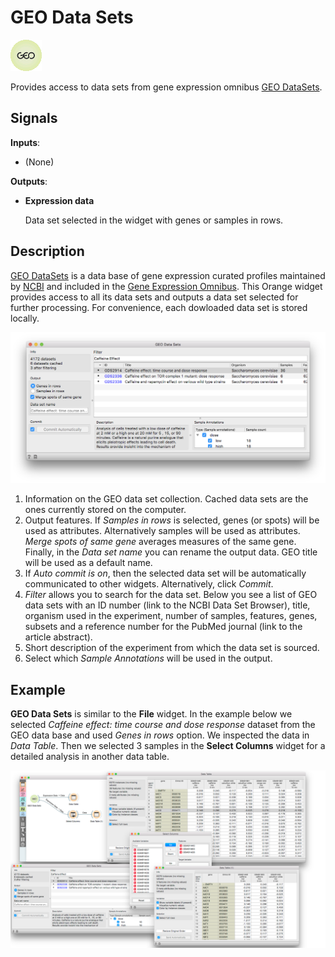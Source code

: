 GEO Data Sets
=============

![](icons/geo-data-sets.png)

Provides access to data sets from gene expression omnibus [GEO
DataSets](http://www.ncbi.nlm.nih.gov/gds).

Signals
-------

**Inputs**:

-   (None)

**Outputs**:

-   **Expression data**

    Data set selected in the widget with genes or samples in rows.

Description
-----------

[GEO DataSets](http://www.ncbi.nlm.nih.gov/gds) is a data base of gene
expression curated profiles maintained by
[NCBI](http://www.ncbi.nlm.nih.gov/) and included in the [Gene
Expression Omnibus](http://www.ncbi.nlm.nih.gov/geo/info/datasets.html).
This Orange widget provides access to all its data sets and outputs a
data set selected for further processing. For convenience, each
dowloaded data set is stored locally.

![](images/geo_data_sets/geo_data_sets.png)

1.  Information on the GEO data set collection. Cached data sets are the
    ones currently stored on the computer.
2.  Output features. If *Samples in rows* is selected, genes (or spots)
    will be used as attributes. Alternatively samples will be used as
    attributes. *Merge spots of same gene* averages measures of the same
    gene. Finally, in the *Data set name* you can rename the output
    data. GEO title will be used as a default name.
3.  If *Auto commit is on*, then the selected data set will be
    automatically communicated to other widgets. Alternatively, click
    *Commit*.
4.  *Filter* allows you to search for the data set. Below you see a list
    of GEO data sets with an ID number (link to the NCBI Data Set
    Browser), title, organism used in the experiment, number of samples,
    features, genes, subsets and a reference number for the PubMed
    journal (link to the article abstract).
5.  Short description of the experiment from which the data set is
    sourced.
6.  Select which *Sample Annotations* will be used in the output.

Example
-------

**GEO Data Sets** is similar to the **File** widget. In the example
below we selected *Caffeine effect: time course and dose response*
dataset from the GEO data base and used *Genes in rows* option. We
inspected the data in *Data Table*. Then we selected 3 samples in the
**Select Columns** widget for a detailed analysis in another data table.

![](images/geo_data_sets/geo_data_sets_example.png)
